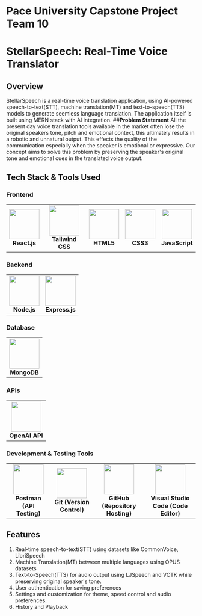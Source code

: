 # Pace University Capstone Project Team 10
# **StellarSpeech: Real-Time Voice Translator**
## **Overview**
StellarSpeech is a real-time voice translation application, using AI-powered speech-to-text(STT), machine translation(MT) and text-to-speech(TTS) models to generate seemless language translation. The application itself is built using MERN stack with AI integration.
##**Problem Statement**
All the present day voice translation tools available in the market often lose the original speakers tone, pitch and emotional context, this ultimately results in a robotic and unnatural output. This effects the quality of the communication especially when the speaker is emotional or expressive. Our concept aims to solve this problem by preserving the speaker's original tone and emotional cues in the translated voice output. 
<h2>Tech Stack & Tools Used</h2>

<h3>Frontend</h3>
<table>
  <tr>
    <td align="center">
      <img src="https://cdn.jsdelivr.net/gh/devicons/devicon/icons/react/react-original.svg" width="80"><br>
      <b>React.js</b>
    </td>
    <td align="center">
      <img src="https://cdn.jsdelivr.net/gh/devicons/devicon/icons/tailwindcss/tailwindcss-original.svg" width="80"><br>
      <b>Tailwind CSS</b>
    </td>
    <td align="center">
      <img src="https://cdn.jsdelivr.net/gh/devicons/devicon/icons/html5/html5-original.svg" width="80"><br>
      <b>HTML5</b>
    </td>
    <td align="center">
      <img src="https://cdn.jsdelivr.net/gh/devicons/devicon/icons/css3/css3-original.svg" width="80"><br>
      <b>CSS3</b>
    </td>
    <td align="center">
      <img src="https://cdn.jsdelivr.net/gh/devicons/devicon/icons/javascript/javascript-original.svg" width="80"><br>
      <b>JavaScript</b>
    </td>
  </tr>
</table>

<h3>Backend</h3>
<table>
  <tr>
    <td align="center">
      <img src="https://cdn.jsdelivr.net/gh/devicons/devicon/icons/nodejs/nodejs-original.svg" width="80"><br>
      <b>Node.js</b>
    </td>
    <td align="center">
      <img src="https://cdn.jsdelivr.net/gh/devicons/devicon/icons/express/express-original.svg" width="80"><br>
      <b>Express.js</b>
    </td>
  </tr>
</table>

<h3>Database</h3>
<table>
  <tr>
    <td align="center">
      <img src="https://cdn.jsdelivr.net/gh/devicons/devicon/icons/mongodb/mongodb-original.svg" width="80"><br>
      <b>MongoDB</b>
    </td>
  </tr>
</table>

<h3>APIs</h3>
<table>
  <tr>
    <td align="center">
      <img src="https://encrypted-tbn0.gstatic.com/images?q=tbn:ANd9GcQZsM79GI0kT5O-hdV33M_PsEF_x3_E_7UUCw&s" width="80"><br>
      <b>OpenAI API</b>
    </td>
  </tr>
</table>

<h3>Development & Testing Tools</h3>
<table>
  <tr>
    <td align="center">
      <img src="https://cdn.jsdelivr.net/gh/devicons/devicon/icons/postman/postman-original.svg" width="80"><br>
      <b>Postman (API Testing)</b>
    </td>
    <td align="center">
      <img src="https://cdn.jsdelivr.net/gh/devicons/devicon/icons/git/git-original.svg" width="80"><br>
      <b>Git (Version Control)</b>
    </td>
    <td align="center">
      <img src="https://cdn.jsdelivr.net/gh/devicons/devicon/icons/github/github-original.svg" width="80"><br>
      <b>GitHub (Repository Hosting)</b>
    </td>
    <td align="center">
      <img src="https://cdn.jsdelivr.net/gh/devicons/devicon/icons/vscode/vscode-original.svg" width="80"><br>
      <b>Visual Studio Code (Code Editor)</b>
    </td>
  </tr>
</table>



## **Features**
1. Real-time speech-to-text(STT) using datasets like CommonVoice, LibriSpeech
2. Machine Translation(MT) between multiple languages using OPUS datasets
3. Text-to-Speech(TTS) for audio output using LJSpeech and VCTK while preserving original speaker's tone.
4. User authentication for saving preferences
5. Settings and customization for theme, speed control and audio preferences.
6. History and Playback


